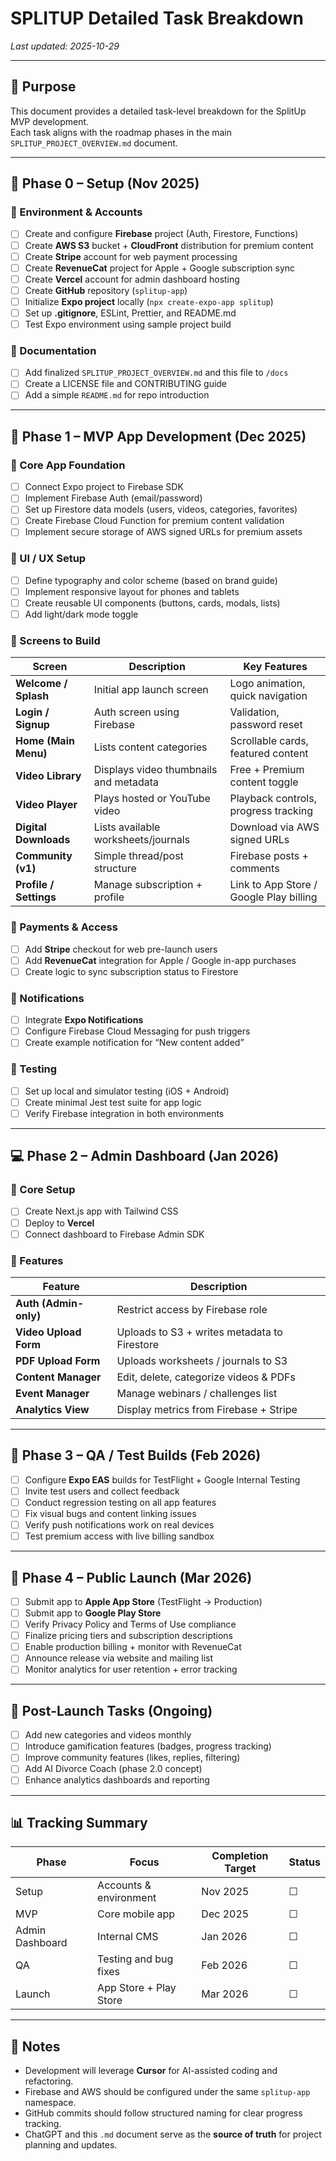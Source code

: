 # SPLITUP Detailed Task Breakdown

_Last updated: 2025-10-29_

---

## 🧭 Purpose
This document provides a detailed task-level breakdown for the SplitUp MVP development.  
Each task aligns with the roadmap phases in the main `SPLITUP_PROJECT_OVERVIEW.md` document.

---

## 🏁 Phase 0 – Setup (Nov 2025)

### 🔹 Environment & Accounts
- [ ] Create and configure **Firebase** project (Auth, Firestore, Functions)
- [ ] Create **AWS S3** bucket + **CloudFront** distribution for premium content
- [ ] Create **Stripe** account for web payment processing
- [ ] Create **RevenueCat** project for Apple + Google subscription sync
- [ ] Create **Vercel** account for admin dashboard hosting
- [ ] Create **GitHub** repository (`splitup-app`)
- [ ] Initialize **Expo project** locally (`npx create-expo-app splitup`)
- [ ] Set up **.gitignore**, ESLint, Prettier, and README.md
- [ ] Test Expo environment using sample project build

### 🔹 Documentation
- [ ] Add finalized `SPLITUP_PROJECT_OVERVIEW.md` and this file to `/docs`
- [ ] Create a LICENSE file and CONTRIBUTING guide
- [ ] Add a simple `README.md` for repo introduction

---

## 📱 Phase 1 – MVP App Development (Dec 2025)

### 🔹 Core App Foundation
- [ ] Connect Expo project to Firebase SDK
- [ ] Implement Firebase Auth (email/password)
- [ ] Set up Firestore data models (users, videos, categories, favorites)
- [ ] Create Firebase Cloud Function for premium content validation
- [ ] Implement secure storage of AWS signed URLs for premium assets

### 🔹 UI / UX Setup
- [ ] Define typography and color scheme (based on brand guide)
- [ ] Implement responsive layout for phones and tablets
- [ ] Create reusable UI components (buttons, cards, modals, lists)
- [ ] Add light/dark mode toggle

### 🔹 Screens to Build
| Screen | Description | Key Features |
|---------|--------------|--------------|
| **Welcome / Splash** | Initial app launch screen | Logo animation, quick navigation |
| **Login / Signup** | Auth screen using Firebase | Validation, password reset |
| **Home (Main Menu)** | Lists content categories | Scrollable cards, featured content |
| **Video Library** | Displays video thumbnails and metadata | Free + Premium content toggle |
| **Video Player** | Plays hosted or YouTube video | Playback controls, progress tracking |
| **Digital Downloads** | Lists available worksheets/journals | Download via AWS signed URLs |
| **Community (v1)** | Simple thread/post structure | Firebase posts + comments |
| **Profile / Settings** | Manage subscription + profile | Link to App Store / Google Play billing |

### 🔹 Payments & Access
- [ ] Add **Stripe** checkout for web pre-launch users
- [ ] Add **RevenueCat** integration for Apple / Google in-app purchases
- [ ] Create logic to sync subscription status to Firestore

### 🔹 Notifications
- [ ] Integrate **Expo Notifications**
- [ ] Configure Firebase Cloud Messaging for push triggers
- [ ] Create example notification for “New content added”

### 🔹 Testing
- [ ] Set up local and simulator testing (iOS + Android)
- [ ] Create minimal Jest test suite for app logic
- [ ] Verify Firebase integration in both environments

---

## 💻 Phase 2 – Admin Dashboard (Jan 2026)

### 🔹 Core Setup
- [ ] Create Next.js app with Tailwind CSS
- [ ] Deploy to **Vercel**
- [ ] Connect dashboard to Firebase Admin SDK

### 🔹 Features
| Feature | Description |
|----------|--------------|
| **Auth (Admin-only)** | Restrict access by Firebase role |
| **Video Upload Form** | Uploads to S3 + writes metadata to Firestore |
| **PDF Upload Form** | Uploads worksheets / journals to S3 |
| **Content Manager** | Edit, delete, categorize videos & PDFs |
| **Event Manager** | Manage webinars / challenges list |
| **Analytics View** | Display metrics from Firebase + Stripe |

---

## 🧪 Phase 3 – QA / Test Builds (Feb 2026)
- [ ] Configure **Expo EAS** builds for TestFlight + Google Internal Testing
- [ ] Invite test users and collect feedback
- [ ] Conduct regression testing on all app features
- [ ] Fix visual bugs and content linking issues
- [ ] Verify push notifications work on real devices
- [ ] Test premium access with live billing sandbox

---

## 🚀 Phase 4 – Public Launch (Mar 2026)
- [ ] Submit app to **Apple App Store** (TestFlight → Production)
- [ ] Submit app to **Google Play Store**
- [ ] Verify Privacy Policy and Terms of Use compliance
- [ ] Finalize pricing tiers and subscription descriptions
- [ ] Enable production billing + monitor with RevenueCat
- [ ] Announce release via website and mailing list
- [ ] Monitor analytics for user retention + error tracking

---

## 🧾 Post-Launch Tasks (Ongoing)
- [ ] Add new categories and videos monthly
- [ ] Introduce gamification features (badges, progress tracking)
- [ ] Improve community features (likes, replies, filtering)
- [ ] Add AI Divorce Coach (phase 2.0 concept)
- [ ] Enhance analytics dashboards and reporting

---

## 📊 Tracking Summary
| Phase | Focus | Completion Target | Status |
|--------|--------|-------------------|--------|
| Setup | Accounts & environment | Nov 2025 | ☐ |
| MVP | Core mobile app | Dec 2025 | ☐ |
| Admin Dashboard | Internal CMS | Jan 2026 | ☐ |
| QA | Testing and bug fixes | Feb 2026 | ☐ |
| Launch | App Store + Play Store | Mar 2026 | ☐ |

---

## 📘 Notes
- Development will leverage **Cursor** for AI-assisted coding and refactoring.  
- Firebase and AWS should be configured under the same `splitup-app` namespace.  
- GitHub commits should follow structured naming for clear progress tracking.  
- ChatGPT and this `.md` document serve as the **source of truth** for project planning and updates.

